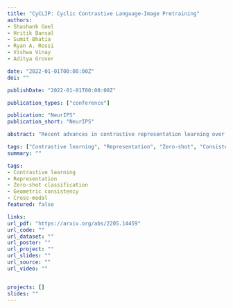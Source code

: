 ```yaml
---
title: "CyCLIP: Cyclic Contrastive Language-Image Pretraining"
authors:
- Shashank Goel
- Hritik Bansal
- Sumit Bhatia
- Ryan A. Rossi
- Vishwa Vinay
- Aditya Grover

date: "2022-01-01T00:00:00Z"
doi: ""

publishDate: "2022-01-01T00:00:00Z"

publication_types: ["conference"]

publication: "NeurIPS"
publication_short: "NeurIPS"

abstract: "Recent advances in contrastive representation learning over paired image-text data have led to models such as CLIP that achieve state-of-the-art performance for zero-shot classification and distributional robustness. Such models typically require joint reasoning in the image and text representation spaces for downstream inference tasks. Contrary to prior beliefs, we demonstrate that the image and text representations learned via a standard contrastive objective are not interchangeable and can lead to inconsistent downstream predictions. To mitigate this issue, we formalize consistency and propose CyCLIP, a framework for contrastive representation learning that explicitly optimizes for the learned representations to be geometrically consistent in the image and text space. In particular, we show that consistent representations can be learned by explicitly symmetrizing (a) the similarity between the two mismatched image-text pairs (cross-modal consistency); and (b) the similarity between the image-image pair and the text-text pair (in-modal consistency). Empirically, we show that the improved consistency in CyCLIP translates to significant gains over CLIP, with gains ranging from 10%-24% for zero-shot classification accuracy on standard benchmarks (CIFAR-10, CIFAR-100, ImageNet1K) and 10%-27% for robustness to various natural distribution shifts."

tags: ["Contrastive learning", "Representation", "Zero-shot", "Consistency", "Cross-modal"]
summary: ""

tags:
- Contrastive learning
- Representation
- Zero-shot classification
- Geometric consistency
- Cross-modal
featured: false

links:
url_pdf: "https://arxiv.org/abs/2205.14459"
url_code: ""
url_dataset: ""
url_poster: ""
url_project: ""
url_slides: ""
url_source: ""
url_video: ""


projects: []
slides: ""
---
```

